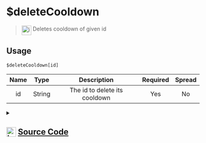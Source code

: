 # $deleteCooldown
> <img align="top" src="https://upload.wikimedia.org/wikipedia/commons/thumb/e/e4/Infobox_info_icon.svg/160px-Infobox_info_icon.svg.png?20150409153300" alt="image" width="25" height="auto"> Deletes cooldown of given id
## Usage
```
$deleteCooldown[id]
```
| Name | Type | Description | Required | Spread
| :---: | :---: | :---: | :---: | :---: |
id | String | The id to delete its cooldown | Yes | No
<details>
<summary>
    
## <img align="top" src="https://cdn4.iconfinder.com/data/icons/iconsimple-logotypes/512/github-512.png" alt="image" width="25" height="auto">  [Source Code](https://github.com/tryforge/ForgeScript-V2/blob/main/src/native/deleteCooldown.ts)
    
</summary>
    
```ts
import { ArgType, NativeFunction, Return } from "../structures"

export default new NativeFunction({
    name: "$deleteCooldown",
    version: "1.0.3",
    description: "Deletes cooldown of given id",
    brackets: true,
    unwrap: true,
    args: [
        {
            name: "id",
            description: "The id to delete its cooldown",
            rest: false,
            type: ArgType.String,
            required: true,
        },
    ],
    execute(ctx, [id]) {
        ctx.client.cooldowns.delete(id)
        return Return.success()
    },
})

```
    
</details>